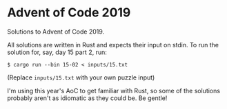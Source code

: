 # Advent of Code 2019

Solutions to Advent of Code 2019.

All solutions are written in Rust and expects their input on stdin.  To
run the solution for, say, day 15 part 2, run:

    $ cargo run --bin 15-02 < inputs/15.txt

(Replace `inputs/15.txt` with your own puzzle input)

I'm using this year's AoC to get familiar with Rust, so some of the
solutions probably aren't as idiomatic as they could be.  Be gentle!
